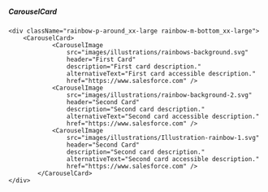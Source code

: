 ##### CarouselCard

    <div className="rainbow-p-around_xx-large rainbow-m-bottom_xx-large">
        <CarouselCard>
                <CarouselImage
                    src="images/illustrations/rainbows-background.svg"
                    header="First Card"
                    description="First card description."
                    alternativeText="First card accessible description."
                    href="https://www.salesforce.com" />
                <CarouselImage
                    src="images/illustrations/rainbow-background-2.svg"
                    header="Second Card"
                    description="Second card description."
                    alternativeText="Second card accessible description."
                    href="https://www.salesforce.com" />
                <CarouselImage
                    src="images/illustrations/Illustration-rainbow-1.svg"
                    header="Second Card"
                    description="Second card description."
                    alternativeText="Second card accessible description."
                    href="https://www.salesforce.com" />
            </CarouselCard>
    </div>
